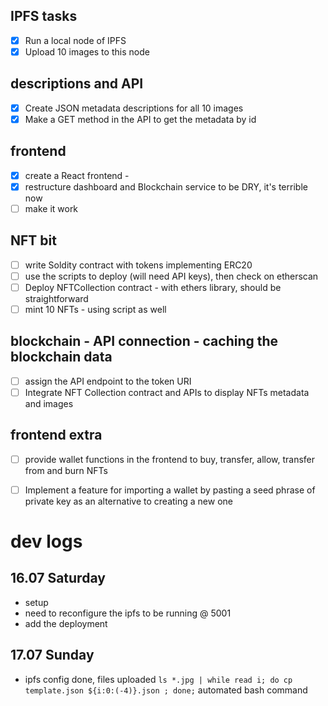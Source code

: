 

## IPFS tasks
- [x] Run a local node of IPFS
- [x] Upload 10 images to this node

## descriptions and API
- [x] Create JSON metadata descriptions for all 10 images
- [x] Make a GET method in the API to get the metadata by id

## frontend
- [x] create a React frontend - 
- [x] restructure dashboard and Blockchain service to be DRY, it's terrible now
- [ ] make it work

## NFT bit
- [ ] write Soldity contract with tokens implementing ERC20
- [ ] use the scripts to deploy (will need API keys), then check on etherscan
- [ ] Deploy NFTCollection contract - with ethers library, should be straightforward 
- [ ] mint 10 NFTs - using script as well

## blockchain - API connection - caching the blockchain data
- [ ] assign the API endpoint to the token URI
- [ ] Integrate NFT Collection contract and APIs to display NFTs metadata and images

## frontend extra
- [ ] provide wallet functions in the frontend to buy, transfer, allow, transfer from and burn NFTs
- [ ] Implement a feature for importing a wallet by pasting a seed phrase of private key as an alternative to creating a new one


# dev logs
## 16.07 Saturday
- setup
- need to reconfigure the ipfs to be running @ 5001
- add the deployment

## 17.07 Sunday
- ipfs config done, files uploaded
`ls *.jpg | while read i; do cp template.json ${i:0:(-4)}.json ; done;`
automated bash command